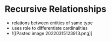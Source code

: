 # Recursive Relationships
+ relations between entities of same type
+ uses role to differentiate cardinalities
+ ![[Pasted image 20220315123913.png]]
